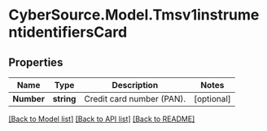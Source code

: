 # CyberSource.Model.Tmsv1instrumentidentifiersCard
## Properties

Name | Type | Description | Notes
------------ | ------------- | ------------- | -------------
**Number** | **string** | Credit card number (PAN). | [optional] 

[[Back to Model list]](../README.md#documentation-for-models) [[Back to API list]](../README.md#documentation-for-api-endpoints) [[Back to README]](../README.md)

